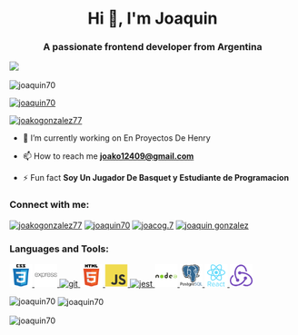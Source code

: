 <h1 align="center">Hi 👋, I'm Joaquin</h1>
<h3 align="center">A passionate frontend developer from Argentina</h3>
<img src="![Uploading Banner de LinkedIn Trabajo Sencillo.png…]()
">
<p align="left"> <img src="https://komarev.com/ghpvc/?username=joaquin70&label=Profile%20views&color=0e75b6&style=flat" alt="joaquin70" /> </p>

<p align="left"> <a href="https://github.com/ryo-ma/github-profile-trophy"><img src="https://github-profile-trophy.vercel.app/?username=joaquin70" alt="joaquin70" /></a> </p>

<p align="left"> <a href="https://twitter.com/joakogonzalez77" target="blank"><img src="https://img.shields.io/twitter/follow/joakogonzalez77?logo=twitter&style=for-the-badge" alt="joakogonzalez77" /></a> </p>

- 🔭 I’m currently working on En Proyectos De Henry

- 📫 How to reach me **joako12409@gmail.com**

- ⚡ Fun fact **Soy Un Jugador De Basquet y Estudiante de Programacion**

<h3 align="left">Connect with me:</h3>
<p align="left">
<a href="https://twitter.com/joakogonzalez77" target="blank"><img align="center" src="https://raw.githubusercontent.com/rahuldkjain/github-profile-readme-generator/master/src/images/icons/Social/twitter.svg" alt="joakogonzalez77" height="30" width="40" /></a>
<a href="https://linkedin.com/in/joaquin70" target="blank"><img align="center" src="https://raw.githubusercontent.com/rahuldkjain/github-profile-readme-generator/master/src/images/icons/Social/linked-in-alt.svg" alt="joaquin70" height="30" width="40" /></a>
<a href="https://instagram.com/joacog.7" target="blank"><img align="center" src="https://raw.githubusercontent.com/rahuldkjain/github-profile-readme-generator/master/src/images/icons/Social/instagram.svg" alt="joacog.7" height="30" width="40" /></a>
<a href="https://www.youtube.com/c/joaquin gonzalez" target="blank"><img align="center" src="https://raw.githubusercontent.com/rahuldkjain/github-profile-readme-generator/master/src/images/icons/Social/youtube.svg" alt="joaquin gonzalez" height="30" width="40" /></a>
</p>

<h3 align="left">Languages and Tools:</h3>
<p align="left"> <a href="https://www.w3schools.com/css/" target="_blank" rel="noreferrer"> <img src="https://raw.githubusercontent.com/devicons/devicon/master/icons/css3/css3-original-wordmark.svg" alt="css3" width="40" height="40"/> </a> <a href="https://expressjs.com" target="_blank" rel="noreferrer"> <img src="https://raw.githubusercontent.com/devicons/devicon/master/icons/express/express-original-wordmark.svg" alt="express" width="40" height="40"/> </a> <a href="https://git-scm.com/" target="_blank" rel="noreferrer"> <img src="https://www.vectorlogo.zone/logos/git-scm/git-scm-icon.svg" alt="git" width="40" height="40"/> </a> <a href="https://www.w3.org/html/" target="_blank" rel="noreferrer"> <img src="https://raw.githubusercontent.com/devicons/devicon/master/icons/html5/html5-original-wordmark.svg" alt="html5" width="40" height="40"/> </a> <a href="https://developer.mozilla.org/en-US/docs/Web/JavaScript" target="_blank" rel="noreferrer"> <img src="https://raw.githubusercontent.com/devicons/devicon/master/icons/javascript/javascript-original.svg" alt="javascript" width="40" height="40"/> </a> <a href="https://jestjs.io" target="_blank" rel="noreferrer"> <img src="https://www.vectorlogo.zone/logos/jestjsio/jestjsio-icon.svg" alt="jest" width="40" height="40"/> </a> <a href="https://nodejs.org" target="_blank" rel="noreferrer"> <img src="https://raw.githubusercontent.com/devicons/devicon/master/icons/nodejs/nodejs-original-wordmark.svg" alt="nodejs" width="40" height="40"/> </a> <a href="https://www.postgresql.org" target="_blank" rel="noreferrer"> <img src="https://raw.githubusercontent.com/devicons/devicon/master/icons/postgresql/postgresql-original-wordmark.svg" alt="postgresql" width="40" height="40"/> </a> <a href="https://reactjs.org/" target="_blank" rel="noreferrer"> <img src="https://raw.githubusercontent.com/devicons/devicon/master/icons/react/react-original-wordmark.svg" alt="react" width="40" height="40"/> </a> <a href="https://redux.js.org" target="_blank" rel="noreferrer"> <img src="https://raw.githubusercontent.com/devicons/devicon/master/icons/redux/redux-original.svg" alt="redux" width="40" height="40"/> </a> </p>

<p><img align="left" src="https://github-readme-stats.vercel.app/api/top-langs?username=joaquin70&show_icons=true&locale=en&layout=compact" alt="joaquin70" /></p>

<p>&nbsp;<img align="center" src="https://github-readme-stats.vercel.app/api?username=joaquin70&show_icons=true&locale=en" alt="joaquin70" /></p>

<p><img align="center" src="https://github-readme-streak-stats.herokuapp.com/?user=joaquin70&" alt="joaquin70" /></p>

